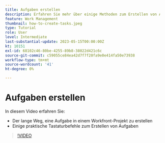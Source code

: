 ```yaml
---
title: Aufgaben erstellen
description: Erfahren Sie mehr über einige Methoden zum Erstellen von Aufgaben in einem Projekt in Adobe Workfront.
feature: Work Management
thumbnail: how-to-create-tasks.jpeg
type: Tutorial
role: User
level: Intermediate
last-substantial-update: 2023-05-15T00:00:00Z
kt: 10151
exl-id: 68102c46-80be-4255-89b8-38022d421c6c
source-git-commit: c59055ce84ea42d7f7f20fa9e0e414fa50e73938
workflow-type: tm+mt
source-wordcount: '41'
ht-degree: 0%

---
```


# Aufgaben erstellen

In diesem Video erfahren Sie:

* Der lange Weg, eine Aufgabe in einem Workfront-Projekt zu erstellen
* Einige praktische Tastaturbefehle zum Erstellen von Aufgaben

>[!VIDEO](https://video.tv.adobe.com/v/3419372/?quality=12&learn=on)
